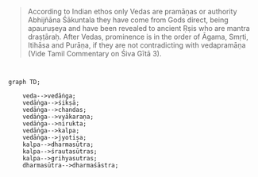 > According to Indian ethos only Vedas are pramāṇas or authority Abhijñāna Śākuntala they have come from Gods direct, being apauruṣeya and have been revealed to ancient Ṛṣis who are mantra draṣṭāraḥ. After Vedas, prominence is in the order of Āgama, Smṛti, Itihāsa and Purāṇa, if they are not contradicting with vedapramāṇa (Vide Tamil Commentary on Śiva Gītā 3).


```mermaid


graph TD;

    veda-->vedāṅga;    
    vedāṅga-->śikṣā;
    vedāṅga-->chandas;
    vedāṅga-->vyākaraṇa;
    vedāṅga-->nirukta;
    vedāṅga-->kalpa;
    vedāṅga-->jyotiṣa;
    kalpa-->dharmasūtra;
    kalpa-->śrautasūtras;
    kalpa-->grihyasutras;
    dharmasūtra-->dharmaśāstra;

```

